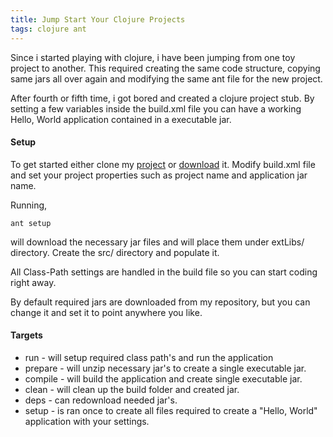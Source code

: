 ```yaml
---
title: Jump Start Your Clojure Projects
tags: clojure ant
---
```


Since i started playing with clojure, i have been jumping from one toy
project to another. This required creating the same code structure,
copying same jars all over again and modifying the same ant file for the
new project.

After fourth or fifth time, i got bored and created a clojure project
stub. By setting a few variables inside the build.xml file you can have
a working Hello, World application contained in a executable jar.

#### Setup

To get started either clone my
[project](http://github.com/nakkaya/clojure-stub) or
[download](http://github.com/nakkaya/clojure-stub/zipball/master)
it. Modify build.xml file and set your project properties such as
project name and application jar name.

Running,

    ant setup

will download the necessary jar files and will place them under extLibs/
directory. Create the src/ directory and populate it.

All Class-Path settings are handled in the build file so you can start
coding right away.

By default required jars are downloaded from my repository, but you can
change it and set it to point anywhere you like.

#### Targets

- run     - will setup required class path's and run the application
- prepare - will unzip necessary jar's to create a single executable jar.
- compile - will build the application and create single executable jar.
- clean   - will clean up the build folder and created jar.
- deps    - can redownload needed jar's.
- setup   - is ran once to create all files required to create a "Hello,
World" application with your settings.
